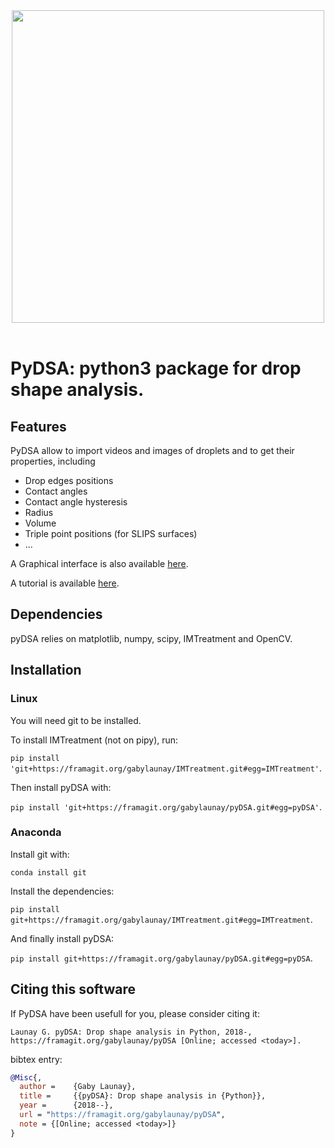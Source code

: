 <div align="center">
  <img width=500px" src="https://framagit.org/gabylaunay/pyDSA/raw/master/branding/pyDSA_logo_python_text.svg"><br><br>
</div>

# PyDSA: python3 package for drop shape analysis.

## Features

PyDSA allow to import videos and images of droplets and to get their properties, including

  - Drop edges positions
  - Contact angles
  - Contact angle hysteresis
  - Radius
  - Volume
  - Triple point positions (for SLIPS surfaces)
  - ...

A Graphical interface is also available [here](https://framagit.org/gabylaunay/pyDSAqt5).

A tutorial is available [here](https://gabylaunay.github.io/Python-cookbook/).

## Dependencies

pyDSA relies on matplotlib, numpy, scipy, IMTreatment and OpenCV.

## Installation

### Linux

You will need git to be installed.

To install IMTreatment (not on pipy), run:

``pip install 'git+https://framagit.org/gabylaunay/IMTreatment.git#egg=IMTreatment'``.

Then install pyDSA with:

``pip install 'git+https://framagit.org/gabylaunay/pyDSA.git#egg=pyDSA'``.

### Anaconda

Install git with:

``conda install git``

Install the dependencies:

``pip install git+https://framagit.org/gabylaunay/IMTreatment.git#egg=IMTreatment``.

And finally install pyDSA:

``pip install git+https://framagit.org/gabylaunay/pyDSA.git#egg=pyDSA``.

## Citing this software

If PyDSA have been usefull for you, please consider citing it:
```
Launay G. pyDSA: Drop shape analysis in Python, 2018-, https://framagit.org/gabylaunay/pyDSA [Online; accessed <today>].
```

bibtex entry:
``` bibtex
@Misc{,
  author =    {Gaby Launay},
  title =     {{pyDSA}: Drop shape analysis in {Python}},
  year =      {2018--},
  url = "https://framagit.org/gabylaunay/pyDSA",
  note = {[Online; accessed <today>]}
}
```
